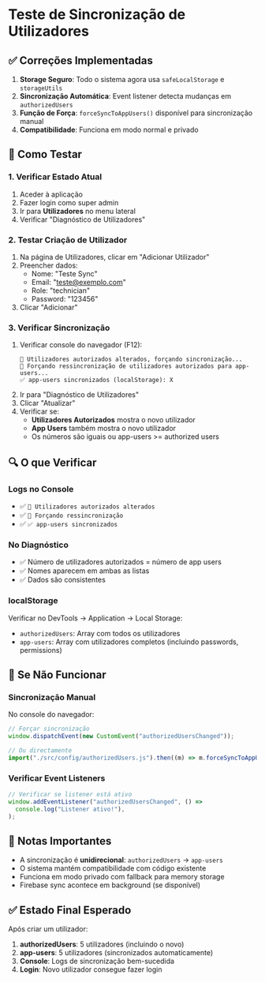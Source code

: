 # Teste de Sincronização de Utilizadores

## ✅ Correções Implementadas

1. **Storage Seguro**: Todo o sistema agora usa `safeLocalStorage` e `storageUtils`
2. **Sincronização Automática**: Event listener detecta mudanças em `authorizedUsers`
3. **Função de Força**: `forceSyncToAppUsers()` disponível para sincronização manual
4. **Compatibilidade**: Funciona em modo normal e privado

## 🧪 Como Testar

### 1. Verificar Estado Atual

1. Aceder à aplicação
2. Fazer login como super admin
3. Ir para **Utilizadores** no menu lateral
4. Verificar "Diagnóstico de Utilizadores"

### 2. Testar Criação de Utilizador

1. Na página de Utilizadores, clicar em "Adicionar Utilizador"
2. Preencher dados:
   - Nome: "Teste Sync"
   - Email: "teste@exemplo.com"
   - Role: "technician"
   - Password: "123456"
3. Clicar "Adicionar"

### 3. Verificar Sincronização

1. Verificar console do navegador (F12):
   ```
   🔄 Utilizadores autorizados alterados, forçando sincronização...
   🔄 Forçando ressincronização de utilizadores autorizados para app-users...
   ✅ app-users sincronizados (localStorage): X
   ```
2. Ir para "Diagnóstico de Utilizadores"
3. Clicar "Atualizar"
4. Verificar se:
   - **Utilizadores Autorizados** mostra o novo utilizador
   - **App Users** também mostra o novo utilizador
   - Os números são iguais ou app-users >= authorized users

## 🔍 O que Verificar

### Logs no Console

- ✅ `🔄 Utilizadores autorizados alterados`
- ✅ `🔄 Forçando ressincronização`
- ✅ `✅ app-users sincronizados`

### No Diagnóstico

- ✅ Número de utilizadores autorizados = número de app users
- ✅ Nomes aparecem em ambas as listas
- ✅ Dados são consistentes

### localStorage

Verificar no DevTools → Application → Local Storage:

- `authorizedUsers`: Array com todos os utilizadores
- `app-users`: Array com utilizadores completos (incluindo passwords, permissions)

## 🚨 Se Não Funcionar

### Sincronização Manual

No console do navegador:

```javascript
// Forçar sincronização
window.dispatchEvent(new CustomEvent("authorizedUsersChanged"));

// Ou directamente
import("./src/config/authorizedUsers.js").then((m) => m.forceSyncToAppUsers());
```

### Verificar Event Listeners

```javascript
// Verificar se listener está ativo
window.addEventListener("authorizedUsersChanged", () =>
  console.log("Listener ativo!"),
);
```

## 📝 Notas Importantes

- A sincronização é **unidirecional**: `authorizedUsers` → `app-users`
- O sistema mantém compatibilidade com código existente
- Funciona em modo privado com fallback para memory storage
- Firebase sync acontece em background (se disponível)

## ✅ Estado Final Esperado

Após criar um utilizador:

1. **authorizedUsers**: 5 utilizadores (incluindo o novo)
2. **app-users**: 5 utilizadores (sincronizados automaticamente)
3. **Console**: Logs de sincronização bem-sucedida
4. **Login**: Novo utilizador consegue fazer login
